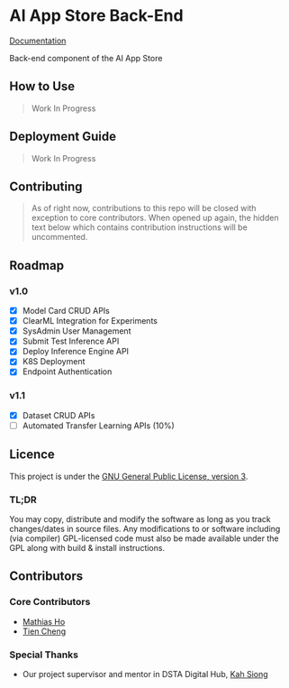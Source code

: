 # AI App Store Back-End
[Documentation](https://dinohub.github.io/appstore-ai/)

Back-end component of the AI App Store

## How to Use
> Work In Progress

## Deployment Guide
> Work In Progress
## Contributing
> As of right now, contributions to this repo will be closed with exception to core contributors. When opened up again, the hidden text below which contains contribution instructions will be uncommented.

<!-- Contributions to this repo are welcome, so long as these guidelines as followed:

1. Open an issue first to discuss any changes
2. For each main module (e.g back-end, front-end), there should exist a `CONTRIBUTING.md` file. Do follow the guidelines there as applicable to whatever changes you want to contrbribute
3. For any changes, you'll need to make a pull request first. -->

## Roadmap

### v1.0

- [x] Model Card CRUD APIs
- [x] ClearML Integration for Experiments
- [x] SysAdmin User Management
- [x] Submit Test Inference API
- [x] Deploy Inference Engine API
- [x] K8S Deployment 
- [x] Endpoint Authentication 

### v1.1

- [x] Dataset CRUD APIs
- [ ] Automated Transfer Learning APIs (10%)

## Licence

This project is under the [GNU General Public License, version 3](https://www.gnu.org/licenses/gpl-3.0.en.html).

### TL;DR

You may copy, distribute and modify the software as long as you track changes/dates in source files. Any modifications to or software including (via compiler) GPL-licensed code must also be made available under the GPL along with build & install instructions.

## Contributors

### Core Contributors

- [Mathias Ho](https://github.com/OrionSolaris)
- [Tien Cheng](https://github.com/Tien-Cheng)

### Special Thanks

- Our project supervisor and mentor in DSTA Digital Hub, [Kah Siong](https://github.com/jax79sg)

